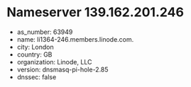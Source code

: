 # Nameserver 139.162.201.246

* as_number: 63949
* name: li1364-246.members.linode.com.
* city: London
* country: GB
* organization: Linode, LLC
* version: dnsmasq-pi-hole-2.85
* dnssec: false
